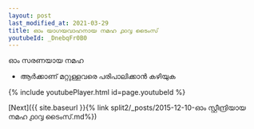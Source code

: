 ```yaml
---
layout: post
last_modified_at: 2021-03-29
title: ഓം യാഗയവാഹനായ നമഹ ൧൦൮ ടൈംസ്
youtubeId: _DnebqFr0B0
---
```

 
 
 ഓം സരണയായ നമഹ 
 
 -  ആർക്കാണ് മറ്റുള്ളവരെ പരിപാലിക്കാൻ കഴിയുക 
 
  
 
  
 
 
 
 
 
 


{% include youtubePlayer.html id=page.youtubeId %}
 
[Next]({{ site.baseurl }}{% link  split2/_posts/2015-12-10-ഓം സ്റ്റീന്ദ്രിയായ നമഹ ൧൦൮ ടൈംസ്.md%})
 

